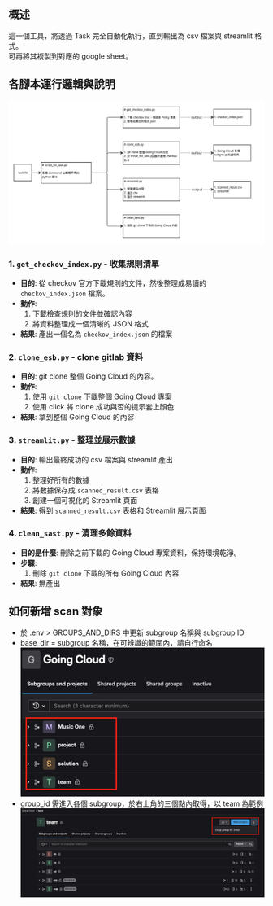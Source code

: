 ## 概述

這一個工具，將透過 Task 完全自動化執行，直到輸出為 csv 檔案與 streamlit 格式。  
可再將其複製到對應的 google sheet。

## 各腳本運行邏輯與說明

![](./image_for_readme/scan_gitlab_logic.jpg)

### 1. `get_checkov_index.py` - 收集規則清單

- **目的**: 從 checkov 官方下載規則的文件，然後整理成易讀的 `checkov_index.json` 檔案。
- **動作**:
  1. 下載檢查規則的文件並確認內容
  2. 將資料整理成一個清晰的 JSON 格式
- **結果**: 產出一個名為 `checkov_index.json` 的檔案

### 2. `clone_esb.py` - clone gitlab 資料

- **目的**: git clone 整個 Going Cloud 的內容。
- **動作**:
  1. 使用 `git clone` 下載整個 Going Cloud 專案
  2. 使用 click 將 clone 成功與否的提示套上顏色
- **結果**: 拿到整個 Going Cloud 的內容

### 3. `streamlit.py` - 整理並展示數據

- **目的**: 輸出最終成功的 csv 檔案與 streamlit 產出
- **動作**:
  1. 整理好所有的數據
  2. 將數據保存成 `scanned_result.csv` 表格
  3. 創建一個可視化的 Streamlit 頁面
- **結果**: 得到 `scanned_result.csv` 表格和 Streamlit 展示頁面

### 4. `clean_sast.py` - 清理多餘資料

- **目的是什麼**: 刪除之前下載的 Going Cloud 專案資料，保持環境乾淨。
- **步驟**:
  1. 刪除 `git clone` 下載的所有 Going Cloud 內容
- **結果**: 無產出

## 如何新增 scan 對象

- 於 .env > GROUPS_AND_DIRS 中更新 subgroup 名稱與 subgroup ID
- base_dir = subgroup 名稱，在可辨識的範圍內，請自行命名
  ![](./image_for_readme/gitlab_subgroup.png)
- group_id 需進入各個 subgroup，於右上角的三個點內取得，以 team 為範例
  ![](./image_for_readme/subgroup_groupID.png)
